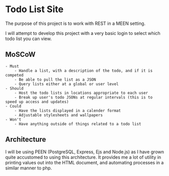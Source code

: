 # Todo List Site

The purpose of this project is to work with REST in a MEEN setting.

I will attempt to develop this project with a very basic login to select which todo list you can view.

## MoSCoW
	- Must
		- Handle a list, with a description of the todo, and if it is competed
		- Be able to pull the list as a JSON
		- Query lists either at a global or user level
	- Should
		- Host the todo lists in locations appropriate to each user
		- Break up user's todo JSONs at regular intervals (this is to speed up access and updates)
	- Could
		- Have the lists displayed in a calender format
		- Adjustable stylesheets and wallpapers
	- Won't
		- Have anything outside of things related to a todo list

## Architecture

I will be using PEEN (PostgreSQL, Express, Ejs and Node.js) as I have grown quite accustomed to using this architecture.
It provides me a lot of utility in printing values out into the HTML document, and automating processes in a similar manner to php.
